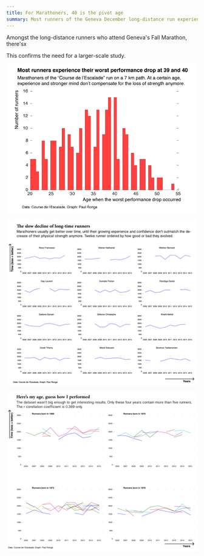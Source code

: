 ```yaml
---
title: For Marathoners, 40 is the pivot age
summary: Most runners of the Geneva December long-distance run experience a performance drop at 39 and 40 years old.
---
```


Amongst the long-distance runners who attend Geneva's Fall Marathon, there'sx

This confirms the need for a larger-scale study.

![Data visualization](_hist_edit.png)

![Data visualization](_12runners_edit.png)

![Data visualization](_by_year_edit.png)
